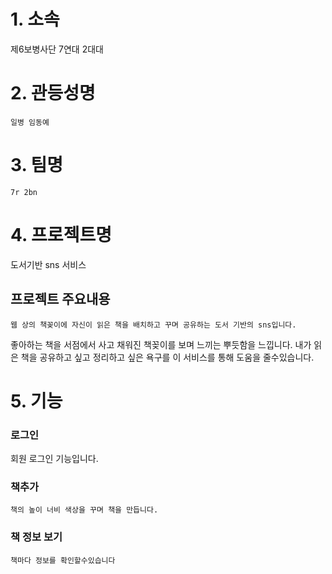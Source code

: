 # 1. 소속
  제6보병사단 7연대 2대대
# 2. 관등성명
	일병 임동예
# 3. 팀명
	7r 2bn
# 4. 프로젝트명
도서기반 sns 서비스
## 프로젝트 주요내용
	웹 상의 책꽂이에 자신이 읽은 책을 배치하고 꾸며 공유하는 도서 기반의 sns입니다.
  좋아하는 책을 서점에서 사고 채워진 책꽂이를 보며 느끼는 뿌듯함을 느낍니다.
  내가 읽은 책을 공유하고 싶고 정리하고 싶은 욕구를 이 서비스를 통해 도움을 줄수있습니다.
# 5. 기능
### 로그인
  회원 로그인 기능입니다.
### 책추가
	책의 높이 너비 색상을 꾸며 책을 만듭니다.
### 책 정보 보기
	책마다 정보를 확인할수있습니다

